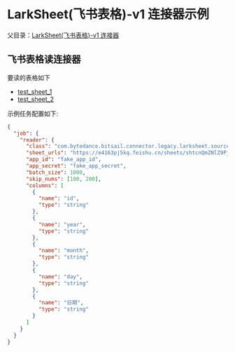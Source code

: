 # LarkSheet(飞书表格)-v1 连接器示例

父目录：[LarkSheet(飞书表格)-v1 连接器](./larksheet-v1.md)

## 飞书表格读连接器

要读的表格如下

- [test_sheet_1](https://e4163pj5kq.feishu.cn/sheets/shtcnQmZNlZ9PjZUJKT5oU3Sjjg?sheet=ZbzDHq)
- [test_sheet_2](https://e4163pj5kq.feishu.cn/sheets/shtcnQmZNlZ9PjZUJKT5oU3Sjjg?sheet=FJhAlN)

示例任务配置如下:

```json
{
  "job": {
    "reader": {
      "class": "com.bytedance.bitsail.connector.legacy.larksheet.source.LarkSheetInputFormat",
      "sheet_urls": "https://e4163pj5kq.feishu.cn/sheets/shtcnQmZNlZ9PjZUJKT5oU3Sjjg?sheet=ZbzDHq,https://e4163pj5kq.feishu.cn/sheets/shtcnQmZNlZ9PjZUJKT5oU3Sjjg?sheet=FJhAlN",
      "app_id": "fake_app_id",
      "app_secret": "fake_app_secret",
      "batch_size": 1000,
      "skip_nums": [100, 200],
      "columns": [
        {
          "name": "id",
          "type": "string"
        },
        {
          "name": "year",
          "type": "string"
        },
        {
          "name": "month",
          "type": "string"
        },
        {
          "name": "day",
          "type": "string"
        },
        {
          "name": "日期",
          "type": "string"
        }
      ]
    }
  }
}
```
